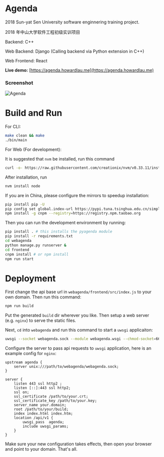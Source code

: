# Agenda

2018 Sun-yat Sen University software enginnering training project.

2018 年中山大学软件工程初级实训项目

Backend: C++

Web Backend: Django (Calling backend via Python extension in C++)

Web Frontend: React

**Live demo:** [https://agenda.howardlau.me](https://agenda.howardlau.me)

### Screenshot
![Agenda](https://howardlau.me/wp-content/uploads/2018/11/Screenshot_20181117_151936.png)

# Build and Run

For CLI: 
```bash
make clean && make
./bin/main
```

For Web (For development):

It is suggested that `nvm` be installed, run this command
```bash
curl -o- https://raw.githubusercontent.com/creationix/nvm/v0.33.11/install.sh | bash
```

After installation, run
```bash
nvm install node
```

If you are in China, please configure the mirrors to speedup installation: 
```bash
pip install pip -U
pip config set global.index-url https://pypi.tuna.tsinghua.edu.cn/simple
npm install -g cnpm --registry=https://registry.npm.taobao.org
``` 
Then you can run the development environment by running:
```bash
pip install . # this installs the pyagenda module
pip install -r requirements.txt
cd webagenda
python manage.py runserver &
cd frontend
cnpm install # or npm install
npm run start
```

# Deployment

First change the api base url in `webagenda/frontend/src/index.js` to your own domain. Then run this command:

```bash
npm run build
```

Put the generated `build` dir wherever you like. Then setup a web server (e.g. `nginx`) to serve the static files.

Next, `cd` into `webagenda` and run this command to start a `uwsgi` applicaiton:

```bash
uwsgi --socket webagenda.sock --module webagenda.wsgi --chmod-socket=666 & 
```

Configure the server to pass api requests to `uwsgi` application, here is an example config for `nginx`:

```text
upstream agenda {
    server unix:///path/to/webagenda/webagenda.sock;
}

server {
    listen 443 ssl http2 ;
    listen [::]:443 ssl http2;
    ssl on;
    ssl_certificate /path/to/your.crt;
    ssl_certificate_key /path/to/your.key;
    server_name your.domain;
    root /path/to/your/build;
    index index.html index.htm;
    location /api/v1 {
        uwsgi_pass  agenda;
        include uwsgi_params;
    }
}

```

Make sure your new configuration takes effects, then open your browser and point to your domain. That's all.
